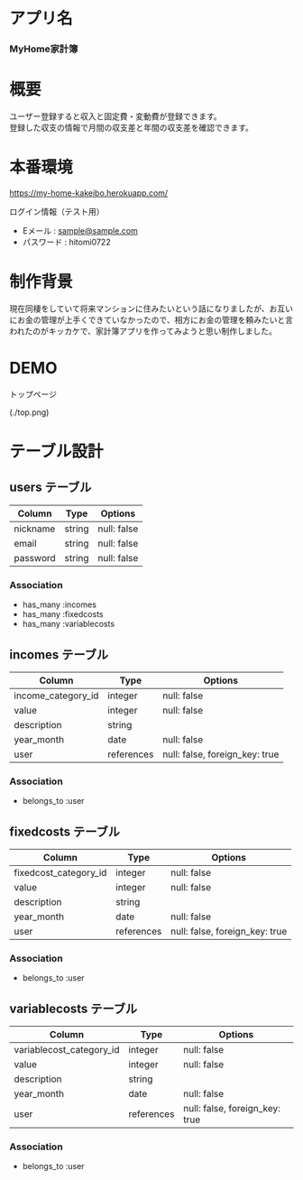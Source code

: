 # アプリ名

### MyHome家計簿

# 概要

ユーザー登録すると収入と固定費・変動費が登録できます。<br>登録した収支の情報で月間の収支差と年間の収支差を確認できます。

# 本番環境

https://my-home-kakeibo.herokuapp.com/

ログイン情報（テスト用）

- Eメール : sample@sample.com
- パスワード : hitomi0722

# 制作背景

現在同棲をしていて将来マンションに住みたいという話になりましたが、お互いにお金の管理が上手くできていなかったので、相方にお金の管理を頼みたいと言われたのがキッカケで、家計簿アプリを作ってみようと思い制作しました。

# DEMO

トップページ

(./top.png)


# テーブル設計

## users テーブル

| Column       | Type   | Options     |
| ------------ | ------ | ----------- |
| nickname     | string | null: false |
| email        | string | null: false |
| password     | string | null: false |

### Association

- has_many :incomes
- has_many :fixedcosts
- has_many :variablecosts

## incomes テーブル

| Column                 | Type       | Options                        |
| ---------------------- | ---------- | ------------------------------ |
| income_category_id     | integer    | null: false                    |
| value                  | integer    | null: false                    |
| description            | string     |                                |
| year_month             | date       | null: false                    |
| user                   | references | null: false, foreign_key: true |

### Association

- belongs_to :user

## fixedcosts テーブル

| Column                 | Type       | Options                        |
| ---------------------- | ---------- | ------------------------------ |
| fixedcost_category_id  | integer    | null: false                    |
| value                  | integer    | null: false                    |
| description            | string     |                                |
| year_month             | date       | null: false                    |
| user                   | references | null: false, foreign_key: true |

### Association

- belongs_to :user

## variablecosts テーブル

| Column                    | Type       | Options                        |
| ------------------------- | ---------- | ------------------------------ |
| variablecost_category_id  | integer    | null: false                    |
| value                     | integer    | null: false                    |
| description               | string     |                                |
| year_month                | date       | null: false                    |
| user                      | references | null: false, foreign_key: true |

### Association

- belongs_to :user
